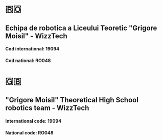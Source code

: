 # 🇷🇴
## Echipa de robotica a Liceului Teoretic "Grigore Moisil" - WizzTech

#### Cod international: 19094
#### Cod national: RO048


# 🇬🇧
## "Grigore Moisil" Theoretical High School robotics team - WizzTech

#### International code: 19094
#### National code: RO048
